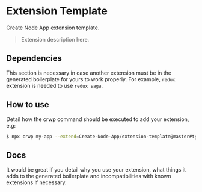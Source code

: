 # Extension Template

Create Node App extension template.

> Extension description here.

## Dependencies

This section is necessary in case another extension must be in the generated boilerplate for yours to work properly. For example, `redux` extension is needed to use `redux saga`.

## How to use

Detail how the crwp command should be executed to add your extension, e.g:

```sh
$ npx crwp my-app --extend=Create-Node-App/extension-template@master#type=src
```

## Docs

It would be great if you detail why you use your extension, what things it adds to the generated boilerplate and incompatibilities with known extensions if necessary.
